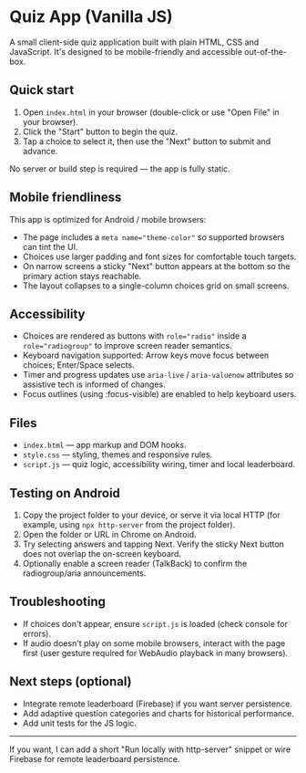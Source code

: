 # Quiz App (Vanilla JS)

A small client-side quiz application built with plain HTML, CSS and JavaScript. It's designed to be mobile-friendly and accessible out-of-the-box.

## Quick start

1. Open `index.html` in your browser (double-click or use "Open File" in your browser).
2. Click the "Start" button to begin the quiz.
3. Tap a choice to select it, then use the "Next" button to submit and advance.

No server or build step is required — the app is fully static.

## Mobile friendliness

This app is optimized for Android / mobile browsers:

- The page includes a `meta name="theme-color"` so supported browsers can tint the UI.
- Choices use larger padding and font sizes for comfortable touch targets.
- On narrow screens a sticky "Next" button appears at the bottom so the primary action stays reachable.
- The layout collapses to a single-column choices grid on small screens.

## Accessibility

- Choices are rendered as buttons with `role="radio"` inside a `role="radiogroup"` to improve screen reader semantics.
- Keyboard navigation supported: Arrow keys move focus between choices; Enter/Space selects.
- Timer and progress updates use `aria-live` / `aria-valuenow` attributes so assistive tech is informed of changes.
- Focus outlines (using :focus-visible) are enabled to help keyboard users.

## Files

- `index.html` — app markup and DOM hooks.
- `style.css` — styling, themes and responsive rules.
- `script.js` — quiz logic, accessibility wiring, timer and local leaderboard.

## Testing on Android

1. Copy the project folder to your device, or serve it via local HTTP (for example, using `npx http-server` from the project folder).
2. Open the folder or URL in Chrome on Android.
3. Try selecting answers and tapping Next. Verify the sticky Next button does not overlap the on-screen keyboard.
4. Optionally enable a screen reader (TalkBack) to confirm the radiogroup/aria announcements.

## Troubleshooting

- If choices don't appear, ensure `script.js` is loaded (check console for errors).
- If audio doesn't play on some mobile browsers, interact with the page first (user gesture required for WebAudio playback in many browsers).

## Next steps (optional)

- Integrate remote leaderboard (Firebase) if you want server persistence.
- Add adaptive question categories and charts for historical performance.
- Add unit tests for the JS logic.

---

If you want, I can add a short "Run locally with http-server" snippet or wire Firebase for remote leaderboard persistence.
